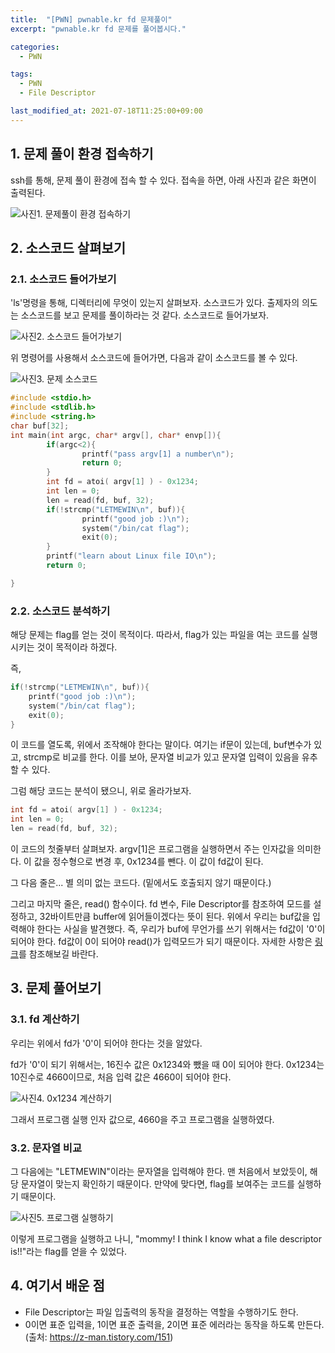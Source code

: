 ```yaml
---
title:  "[PWN] pwnable.kr fd 문제풀이"
excerpt: "pwnable.kr fd 문제를 풀어봅시다."

categories:
  - PWN

tags:
  - PWN
  - File Descriptor

last_modified_at: 2021-07-18T11:25:00+09:00
---
```


## 1. 문제 풀이 환경 접속하기
ssh를 통해, 문제 풀이 환경에 접속 할 수 있다. 접속을 하면, 아래 사진과 같은 화면이 출력된다.

![사진1. 문제풀이 환경 접속하기](https://github.com/op2gs2/op2gs2.github.io/blob/main/assets/images/2021/PWN/pwnable.kr%20fd%20%EB%AC%B8%EC%A0%9C%ED%92%80%EC%9D%B4/1.png?raw=true)


## 2. 소스코드 살펴보기

### 2.1. 소스코드 들어가보기
'ls'명령을 통해, 디렉터리에 무엇이 있는지 살펴보자. 소스코드가 있다. 출제자의 의도는 소스코드를 보고 문제를 풀이하라는 것 같다. 소스코드로 들어가보자.

![사진2. 소스코드 들어가보기](https://github.com/op2gs2/op2gs2.github.io/blob/main/assets/images/2021/PWN/pwnable.kr%20fd%20%EB%AC%B8%EC%A0%9C%ED%92%80%EC%9D%B4/2.png?raw=true)


위 명령어를 사용해서 소스코드에 들어가면, 다음과 같이 소스코드를 볼 수 있다.

![사진3. 문제 소스코드](https://github.com/op2gs2/op2gs2.github.io/blob/main/assets/images/2021/PWN/pwnable.kr%20fd%20%EB%AC%B8%EC%A0%9C%ED%92%80%EC%9D%B4/3.png?raw=true)

```c
#include <stdio.h>
#include <stdlib.h>
#include <string.h>
char buf[32];
int main(int argc, char* argv[], char* envp[]){
        if(argc<2){
                printf("pass argv[1] a number\n");
                return 0;
        }
        int fd = atoi( argv[1] ) - 0x1234;
        int len = 0;
        len = read(fd, buf, 32);
        if(!strcmp("LETMEWIN\n", buf)){
                printf("good job :)\n");
                system("/bin/cat flag");
                exit(0);
        }
        printf("learn about Linux file IO\n");
        return 0;

}
```

### 2.2. 소스코드 분석하기

해당 문제는 flag를 얻는 것이 목적이다.
따라서, flag가 있는 파일을 여는 코드를 실행 시키는 것이 목적이라 하겠다.

즉,
```c
if(!strcmp("LETMEWIN\n", buf)){
    printf("good job :)\n");
    system("/bin/cat flag");
    exit(0);
}
```
이 코드를 열도록, 위에서 조작해야 한다는 말이다. 
여기는 if문이 있는데, buf변수가 있고, strcmp로 비교를 한다. 이를 보아, 문자열 비교가 있고 문자열 입력이 있음을 유추할 수 있다.

그럼 해당 코드는 분석이 됐으니, 위로 올라가보자.

```c
int fd = atoi( argv[1] ) - 0x1234;
int len = 0;
len = read(fd, buf, 32);
```

이 코드의 첫줄부터 살펴보자. argv[1]은 프로그램을 실행하면서 주는 인자값을 의미한다. 이 값을 정수형으로 변경 후, 0x1234를 뺀다. 이 값이 fd값이 된다.

그 다음 줄은... 별 의미 없는 코드다. (밑에서도 호출되지 않기 때문이다.)

그리고 마지막 줄은, read() 함수이다.
fd 변수, File Descriptor를 참조하여 모드를 설정하고, 32바이트만큼 buffer에 읽어들이겠다는 뜻이 된다.
위에서 우리는 buf값을 입력해야 한다는 사실을 발견했다. 즉, 우리가 buf에 무언가를 쓰기 위해서는 fd값이 '0'이 되어야 한다. fd값이 0이 되어야 read()가 입력모드가 되기 때문이다. 자세한 사항은 [링크](https://z-man.tistory.com/151)를 참조해보길 바란다.



## 3. 문제 풀어보기

### 3.1. fd 계산하기
우리는 위에서 fd가 '0'이 되어야 한다는 것을 알았다.

fd가 '0'이 되기 위해서는, 16진수 값은 0x1234와 뺐을 때 0이 되어야 한다. 0x1234는 10진수로 4660이므로, 처음 입력 값은 4660이 되어야 한다.

![사진4. 0x1234 계산하기](https://github.com/op2gs2/op2gs2.github.io/blob/main/assets/images/2021/PWN/pwnable.kr%20fd%20%EB%AC%B8%EC%A0%9C%ED%92%80%EC%9D%B4/4.png?raw=true)

그래서 프로그램 실행 인자 값으로, 4660을 주고 프로그램을 실행하였다.

### 3.2. 문자열 비교

그 다음에는 "LETMEWIN"이라는 문자열을 입력해야 한다. 맨 처음에서 보았듯이, 해당 문자열이 맞는지 확인하기 때문이다. 만약에 맞다면, flag를 보여주는 코드를 실행하기 때문이다.

![사진5. 프로그램 실행하기](https://github.com/op2gs2/op2gs2.github.io/blob/main/assets/images/2021/PWN/pwnable.kr%20fd%20%EB%AC%B8%EC%A0%9C%ED%92%80%EC%9D%B4/5.png?raw=true)

이렇게 프로그램을 실행하고 나니, "mommy! I think I know what a file descriptor is!!"라는 flag를 얻을 수 있었다.

## 4. 여기서 배운 점

- File Descriptor는 파일 입출력의 동작을 결정하는 역할을 수행하기도 한다.
- 0이면 표준 입력을, 1이면 표준 출력을, 2이면 표준 에러라는 동작을 하도록 만든다.
(출처: https://z-man.tistory.com/151)